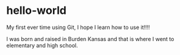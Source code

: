 # hello-world
My first ever time using Git, I hope I learn how to use it!!!!


I was born and raised in Burden Kansas and that is where I went to elementary and high school.
